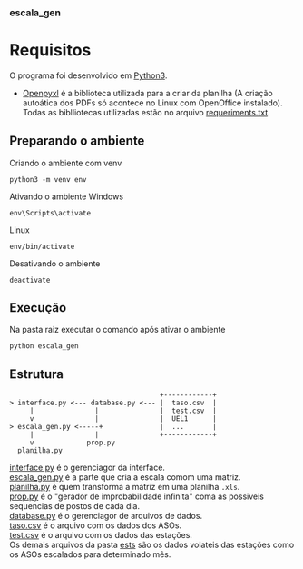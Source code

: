 ### escala_gen

# Requisitos
O programa foi desenvolvido em [Python3](https://www.python.org/downloads/).<br/>
* [Openpyxl](https://openpyxl.readthedocs.io/en/stable/) é a biblioteca utilizada para a criar da planilha (A criação autoática dos PDFs só acontece no Linux com OpenOffice instalado).<br/>
Todas as biblliotecas utilizadas estão no arquivo [requeriments.txt](https://github.com/artphil/escala_gen/tree/master/requeriments.txt).

## Preparando o ambiente
Criando o ambiente com venv
``` 
python3 -m venv env
```

Ativando o ambiente
Windows
```
env\Scripts\activate
```
Linux
```
env/bin/activate
```

Desativando o ambiente
```
deactivate
```

## Execução
Na pasta raiz executar o comando após ativar o ambiente
```
python escala_gen
```

 
## Estrutura
```
                                     +------------+
> interface.py <--- database.py <--- |  taso.csv  |
     |               |               |  test.csv  |
     v               |               |  UEL1      |
> escala_gen.py <-----+              |  ...       |
     |               |               +------------+
     v             prop.py
  planilha.py
```

[interface.py](./interface.py) é o gerenciagor da interface. <br />
[escala_gen.py](./interface.py) é a parte que cria a escala comom uma matriz. <br />
[planilha.py](./interface.py) é quem transforma a matriz em uma planilha `.xls`. <br />
[prop.py](./interface.py) é o "gerador de improbabilidade infinita" coma as possiveis sequencias de postos de cada dia. <br />
[database.py](./interface.py) é o gerenciagor de arquivos de dados. <br />
[taso.csv](./interface.py) é o arquivo com os dados dos ASOs.<br />
[test.csv](./interface.py) é o arquivo com os dados das estações. <br />
Os demais arquivos da pasta [ests](./ests) são os dados volateis das estações como os ASOs escalados para determinado mês.